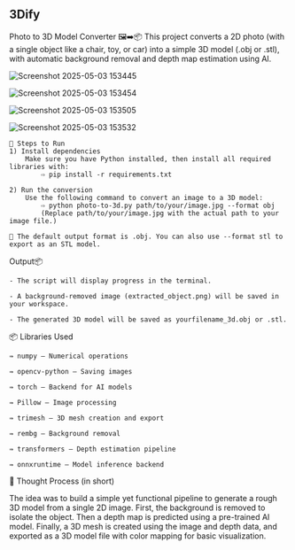  3Dify
------

Photo to 3D Model Converter 🖼️➡️📦
This project converts a 2D photo (with a single object like a chair, toy, or car) into a simple 3D model (.obj or .stl), with automatic background removal and depth map estimation using AI.


![Screenshot 2025-05-03 153445](https://github.com/user-attachments/assets/ca07df47-f4e6-49ad-bedf-9324035d5c8e)

![Screenshot 2025-05-03 153454](https://github.com/user-attachments/assets/c987d553-9999-41b6-989c-0fc63509f133)

![Screenshot 2025-05-03 153505](https://github.com/user-attachments/assets/85363afe-39de-4431-955c-46b4d9a18c83)

![Screenshot 2025-05-03 153532](https://github.com/user-attachments/assets/2bb40edd-7a27-4908-85d4-382ad271e81c)



    🚀 Steps to Run
    1) Install dependencies
        Make sure you have Python installed, then install all required libraries with:
            ⇨ pip install -r requirements.txt

    2) Run the conversion
        Use the following command to convert an image to a 3D model:
            ⇨ python photo-to-3d.py path/to/your/image.jpg --format obj
            (Replace path/to/your/image.jpg with the actual path to your image file.)

    🎯 The default output format is .obj. You can also use --format stl to export as an STL model.

Output📦

    - The script will display progress in the terminal.

    - A background-removed image (extracted_object.png) will be saved in your workspace.

    - The generated 3D model will be saved as yourfilename_3d.obj or .stl.


📦 Libraries Used
    
    ⇛ numpy – Numerical operations
    
    ⇛ opencv-python – Saving images
    
    ⇛ torch – Backend for AI models
    
    ⇛ Pillow – Image processing
    
    ⇛ trimesh – 3D mesh creation and export
    
    ⇛ rembg – Background removal
    
    ⇛ transformers – Depth estimation pipeline
    
    ⇛ onnxruntime – Model inference backend

🧠 Thought Process (in short)

The idea was to build a simple yet functional pipeline to generate a rough 3D model from a single 2D image. First, the background is removed to isolate the object. Then a depth map is predicted using a pre-trained AI model. Finally, a 3D mesh is created using the image and depth data, and exported as a 3D model file with color mapping for basic visualization.
